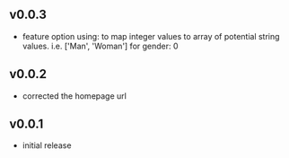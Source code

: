 ## v0.0.3

* feature option using: to map integer values to array of potential string values. i.e. ['Man', 'Woman'] for gender: 0

## v0.0.2

* corrected the homepage url

## v0.0.1

* initial release